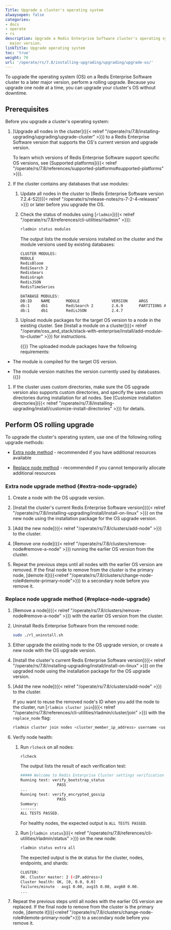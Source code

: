 ```yaml
---
Title: Upgrade a cluster's operating system
alwaysopen: false
categories:
- docs
- operate
- rs
description: Upgrade a Redis Enterprise Software cluster's operating system to a later
  major version.
linkTitle: Upgrade operating system
toc: 'true'
weight: 70
url: '/operate/rs/7.8/installing-upgrading/upgrading/upgrade-os/'
---
```


To upgrade the operating system (OS) on a Redis Enterprise Software cluster to a later major version, perform a rolling upgrade. Because you upgrade one node at a time, you can upgrade your cluster's OS without downtime.

## Prerequisites

Before you upgrade a cluster's operating system:

1. [Upgrade all nodes in the cluster]({{< relref "/operate/rs/7.8/installing-upgrading/upgrading/upgrade-cluster" >}}) to a Redis Enterprise Software version that supports the OS's current version and upgrade version.

    To learn which versions of Redis Enterprise Software support specific OS versions, see [Supported platforms]({{< relref "/operate/rs/7.8/references/supported-platforms#supported-platforms" >}}).

1. If the cluster contains any databases that use modules:

    1. Update all nodes in the cluster to [Redis Enterprise Software version 7.2.4-52]({{< relref "/operate/rs/release-notes/rs-7-2-4-releases" >}}) or later before you upgrade the OS.

    1. Check the status of modules using [`rladmin`]({{< relref "/operate/rs/7.8/references/cli-utilities/rladmin" >}}):

        ```sh
        rladmin status modules
        ```

        The output lists the module versions installed on the cluster and the module versions used by existing databases:

        ```sh
        CLUSTER MODULES:
        MODULE                                                                      VERSION                            
        RedisBloom                                                                  2.6.3                              
        RediSearch 2                                                                2.8.4                              
        RedisGears                                                                  2.0.12                             
        RedisGraph                                                                  2.10.12                            
        RedisJSON                                                                   2.6.6                              
        RedisTimeSeries                                                             1.10.6                             

        DATABASE MODULES:
        DB:ID    NAME       MODULE              VERSION     ARGS                     STATUS                            
        db:1     db1        RediSearch 2        2.6.9       PARTITIONS AUTO          OK, OLD MODULE VERSION            
        db:1     db1        RedisJSON           2.4.7                                OK, OLD MODULE VERSION  
        ```

    1. Upload module packages for the target OS version to a node in the existing cluster. See [Install a module on a cluster]({{< relref "/operate/oss_and_stack/stack-with-enterprise/install/add-module-to-cluster" >}}) for instructions.

        {{<note>}}
The uploaded module packages have the following requirements:

- The module is compiled for the target OS version.
    
- The module version matches the version currently used by databases.
        {{</note>}}

1. If the cluster uses custom directories, make sure the OS upgrade version also supports custom directories, and specify the same custom directories during installation for all nodes. See [Customize installation directories]({{< relref "/operate/rs/7.8/installing-upgrading/install/customize-install-directories" >}}) for details.

## Perform OS rolling upgrade

To upgrade the cluster's operating system, use one of the following rolling upgrade methods:

- [Extra node method](#extra-node-upgrade) - recommended if you have additional resources available

- [Replace node method](#replace-node-upgrade) - recommended if you cannot temporarily allocate additional resources

### Extra node upgrade method {#extra-node-upgrade}

1. Create a node with the OS upgrade version.

1. [Install the cluster's current Redis Enterprise Software version]({{< relref "/operate/rs/7.8/installing-upgrading/install/install-on-linux" >}}) on the new node using the installation package for the OS upgrade version.

1. [Add the new node]({{< relref "/operate/rs/7.8/clusters/add-node" >}})  to the cluster.

1. [Remove one node]({{< relref "/operate/rs/7.8/clusters/remove-node#remove-a-node" >}}) running the earlier OS version from the cluster.

1. Repeat the previous steps until all nodes with the earlier OS version are removed. If the final node to remove from the cluster is the primary node, [demote it]({{<relref "/operate/rs/7.8/clusters/change-node-role#demote-primary-node">}}) to a secondary node before you remove it.

### Replace node upgrade method {#replace-node-upgrade}

1. [Remove a node]({{< relref "/operate/rs/7.8/clusters/remove-node#remove-a-node" >}}) with the earlier OS version from the cluster.

1. Uninstall Redis Enterprise Software from the removed node:

    ```sh
    sudo ./rl_uninstall.sh
    ```

1. Either upgrade the existing node to the OS upgrade version, or create a new node with the OS upgrade version.

1. [Install the cluster's current Redis Enterprise Software version]({{< relref "/operate/rs/7.8/installing-upgrading/install/install-on-linux" >}}) on the upgraded node using the installation package for the OS upgrade version.

1. [Add the new node]({{< relref "/operate/rs/7.8/clusters/add-node" >}}) to the cluster.

    If you want to reuse the removed node's ID when you add the node to the cluster, run [`rladmin cluster join`]({{< relref "/operate/rs/7.8/references/cli-utilities/rladmin/cluster/join" >}}) with the `replace_node` flag:

    ```sh
    rladmin cluster join nodes <cluster_member_ip_address> username <username> password <password> replace_node <node_id>
    ```

1. Verify node health:

    1. Run `rlcheck` on all nodes:

        ```sh
        rlcheck
        ```

        The output lists the result of each verification test:

        ```sh
        ##### Welcome to Redis Enterprise Cluster settings verification utility ####
        Running test: verify_bootstrap_status
		                PASS
        ...
        Running test: verify_encrypted_gossip
		                PASS
        Summary:
        -------
        ALL TESTS PASSED.
        ```

        For healthy nodes, the expected output is `ALL TESTS PASSED`.

    1. Run [`rladmin status`]({{< relref "/operate/rs/7.8/references/cli-utilities/rladmin/status" >}}) on the new node:

        ```sh
        rladmin status extra all
        ```

        The expected output is the `OK` status for the cluster, nodes, endpoints, and shards:

        ```sh
        CLUSTER:
        OK. Cluster master: 2 (<IP.address>)
        Cluster health: OK, [0, 0.0, 0.0]
        failures/minute - avg1 0.00, avg15 0.00, avg60 0.00.
        ...
        ```

1. Repeat the previous steps until all nodes with the earlier OS version are replaced. If the final node to remove from the cluster is the primary node, [demote it]({{<relref "/operate/rs/7.8/clusters/change-node-role#demote-primary-node">}}) to a secondary node before you remove it.
